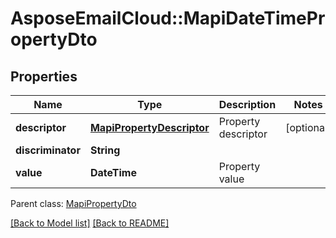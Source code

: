 # AsposeEmailCloud::MapiDateTimePropertyDto
## Properties
Name | Type | Description | Notes
------------ | ------------- | ------------- | -------------
**descriptor** | [**MapiPropertyDescriptor**](MapiPropertyDescriptor.md) | Property descriptor              | [optional] 
**discriminator** | **String** |  | 
**value** | **DateTime** | Property value              | 

 Parent class: [MapiPropertyDto](MapiPropertyDto.md)

[[Back to Model list]](Models.md) [[Back to README]](README.md)


